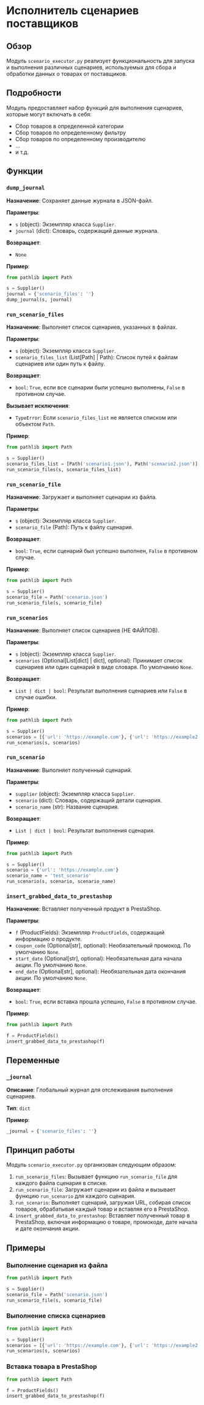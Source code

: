 # Исполнитель сценариев поставщиков

## Обзор

Модуль `scenario_executor.py` реализует функциональность для запуска и выполнения различных сценариев, используемых для сбора и обработки данных о товарах от поставщиков. 

## Подробности

Модуль предоставляет набор функций для выполнения сценариев, которые могут включать в себя:

- Сбор товаров в определенной категории
- Сбор товаров по определенному фильтру
- Сбор товаров по определенному производителю
- ...
- и т.д.

## Функции

### `dump_journal`

**Назначение**: Сохраняет данные журнала в JSON-файл.

**Параметры**:

- `s` (object): Экземпляр класса `Supplier`.
- `journal` (dict): Словарь, содержащий данные журнала.

**Возвращает**:

- `None`

**Пример**:

```python
from pathlib import Path

s = Supplier()
journal = {'scenario_files': ''}
dump_journal(s, journal)
```

### `run_scenario_files`

**Назначение**: Выполняет список сценариев, указанных в файлах.

**Параметры**:

- `s` (object): Экземпляр класса `Supplier`.
- `scenario_files_list` (List[Path] | Path): Список путей к файлам сценариев или один путь к файлу.

**Возвращает**:

- `bool`: `True`, если все сценарии были успешно выполнены, `False` в противном случае.

**Вызывает исключения**:

- `TypeError`: Если `scenario_files_list` не является списком или объектом `Path`.

**Пример**:

```python
from pathlib import Path

s = Supplier()
scenario_files_list = [Path('scenario1.json'), Path('scenario2.json')]
run_scenario_files(s, scenario_files_list)
```

### `run_scenario_file`

**Назначение**: Загружает и выполняет сценарии из файла.

**Параметры**:

- `s` (object): Экземпляр класса `Supplier`.
- `scenario_file` (Path): Путь к файлу сценария.

**Возвращает**:

- `bool`: `True`, если сценарий был успешно выполнен, `False` в противном случае.

**Пример**:

```python
from pathlib import Path

s = Supplier()
scenario_file = Path('scenario.json')
run_scenario_file(s, scenario_file)
```

### `run_scenarios`

**Назначение**: Выполняет список сценариев (НЕ ФАЙЛОВ).

**Параметры**:

- `s` (object): Экземпляр класса `Supplier`.
- `scenarios` (Optional[List[dict] | dict], optional): Принимает список сценариев или один сценарий в виде словаря. По умолчанию `None`.

**Возвращает**:

- `List | dict | bool`: Результат выполнения сценариев или `False` в случае ошибки.

**Пример**:

```python
from pathlib import Path

s = Supplier()
scenarios = [{'url': 'https://example.com'}, {'url': 'https://example2.com'}]
run_scenarios(s, scenarios)
```

### `run_scenario`

**Назначение**: Выполняет полученный сценарий.

**Параметры**:

- `supplier` (object): Экземпляр класса `Supplier`.
- `scenario` (dict): Словарь, содержащий детали сценария.
- `scenario_name` (str): Название сценария.

**Возвращает**:

- `List | dict | bool`: Результат выполнения сценария.

**Пример**:

```python
from pathlib import Path

s = Supplier()
scenario = {'url': 'https://example.com'}
scenario_name = 'test_scenario'
run_scenario(s, scenario, scenario_name)
```

### `insert_grabbed_data_to_prestashop`

**Назначение**: Вставляет полученный продукт в PrestaShop.

**Параметры**:

- `f` (ProductFields): Экземпляр `ProductFields`, содержащий информацию о продукте.
- `coupon_code` (Optional[str], optional): Необязательный промокод. По умолчанию `None`.
- `start_date` (Optional[str], optional): Необязательная дата начала акции. По умолчанию `None`.
- `end_date` (Optional[str], optional): Необязательная дата окончания акции. По умолчанию `None`.

**Возвращает**:

- `bool`: `True`, если вставка прошла успешно, `False` в противном случае.

**Пример**:

```python
from pathlib import Path

f = ProductFields()
insert_grabbed_data_to_prestashop(f)
```

## Переменные

### `_journal`

**Описание**: Глобальный журнал для отслеживания выполнения сценариев.

**Тип**: `dict`

**Пример**:

```python
_journal = {'scenario_files': ''}
```

## Принцип работы

Модуль `scenario_executor.py` организован следующим образом:

1. `run_scenario_files`: Вызывает функцию `run_scenario_file` для каждого файла сценария в списке.
2. `run_scenario_file`: Загружает сценарии из файла и вызывает функцию `run_scenario` для каждого сценария.
3. `run_scenario`: Выполняет сценарий, загружая URL, собирая список товаров, обрабатывая каждый товар и вставляя его в PrestaShop.
4. `insert_grabbed_data_to_prestashop`: Вставляет полученный товар в PrestaShop, включая информацию о товаре, промокоде, дате начала и дате окончания акции.

## Примеры

### Выполнение сценария из файла

```python
from pathlib import Path

s = Supplier()
scenario_file = Path('scenario.json')
run_scenario_file(s, scenario_file)
```

### Выполнение списка сценариев

```python
from pathlib import Path

s = Supplier()
scenarios = [{'url': 'https://example.com'}, {'url': 'https://example2.com'}]
run_scenarios(s, scenarios)
```

### Вставка товара в PrestaShop

```python
from pathlib import Path

f = ProductFields()
insert_grabbed_data_to_prestashop(f)
```